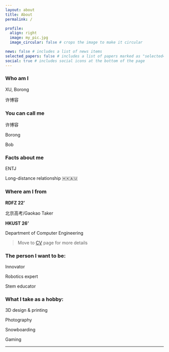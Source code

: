 ```yaml
---
layout: about
title: About
permalink: /

profile:
  align: right
  image: my_pic.jpg
  image_circular: false # crops the image to make it circular

news: false # includes a list of news items
selected_papers: false # includes a list of papers marked as "selected={true}"
social: true # includes social icons at the bottom of the page
---
```


### **Who am I**

XU, Borong

许博容

### **You can call me**

许博容

Borong

Bob

### **Facts about me**

ENTJ

Long-distance relationship 🇭🇰🇦🇺

### **Where am I from**

**RDFZ 22’**

北京高考/Gaokao Taker

**HKUST 26’**

Department of Computer Engineering

> Move to [CV](https://boring180.github.io/CV/) page for more details

### **The person I want to be:**

Innovator

Robotics expert

Stem educator

### **What I take as a hobby:**

3D design & printing

Photography

Snowboarding

Gaming

---

